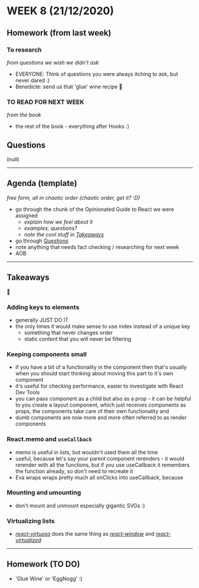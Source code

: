 # WEEK 8 (21/12/2020)  

## Homework (from last week)  
### To research  
_from questions we wish we didn't ask_   
- EVERYONE: Think of questions you were always itching to ask, but never dared :)  
- Benedicte: send us that 'glue' wine recipe 🍷  

### TO READ FOR NEXT WEEK  
_from the book_  
- the rest of the book - everything after Hooks :)  

## Questions  
(null)  

---

## Agenda (template)  
_free form, all in chaotic order (chaotic order, get it? :D)_
- go through the chunk of the Opinionated Guide to React we were assigned  
    - _explain how we feel about it_  
    - _examples, questions?_  
    - _note the cool stuff in [Takeaways](#Takeaways)_  
- go through [Questions](#Questions)  
- note anything that needs fact checking / researching for next week  
- AOB  

--- 

## Takeaways  
:takeout_box:   

### Adding keys to elements  
- generally JUST DO IT  
- the only times it would make sense to use index instead of a unique key  
	- something that never changes order  
	- static content that you will never be filtering  

### Keeping components small  
- if you have a bit of a functionality in the component then that's usually when you should start thinking about moving this part to it's own component  
- it's useful for checking performance, easier to investigate with React Dev Tools
- you can pass component as a child but also as a prop - it can be helpful to you create a layout component, which just receives components as props, the components take care of their own functionality and 
- dumb components are now more and more often referred to as render components  

### React.memo and `useCallback`  
- memo is useful in lists, but wouldn't used them all the time  
- useful, because let's say your parent component rerenders - it would rerender with all the functions, but if you use useCallback it remembers the function already, so don't need to recreate it  
- Eva wraps wraps pretty much all onClicks into useCallback, because  

### Mounting and umounting  
- don't mount and unmount especially gigantic SVGs :)  

### Virtualizing lists  
- [_react-virtuoso_](https://github.com/petyosi/react-virtuoso) does the same thing as [_react-window_](https://react-window.now.sh/#/examples/list/fixed-size) and [_react-virtualized_](https://bvaughn.github.io/react-virtualized/#/components/List)  

---

## Homework (TO DO)  
- 'Glue Wine' or 'EggNogg' :)  

